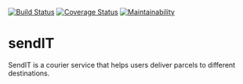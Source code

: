 [![Build Status](https://travis-ci.org/eokwukwe/sendIT.svg?branch=develop)](https://travis-ci.org/eokwukwe/sendIT) [![Coverage Status](https://coveralls.io/repos/github/eokwukwe/sendIT/badge.svg?branch=develop)](https://coveralls.io/github/eokwukwe/sendIT?branch=develop) [![Maintainability](https://api.codeclimate.com/v1/badges/5a04d6642dc7f1a8018e/maintainability)](https://codeclimate.com/github/eokwukwe/sendIT/maintainability)

# sendIT
SendIT is a courier service that helps users deliver parcels to different destinations.

